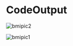 # CodeOutput

![bmipic2](https://user-images.githubusercontent.com/69319774/190897378-c028b762-d705-471d-86a7-6c9d030d8ceb.jpeg)




















![bmipic1](https://user-images.githubusercontent.com/69319774/190897383-2bd038ca-966e-4f58-a99e-230ace1b84cc.jpeg)
